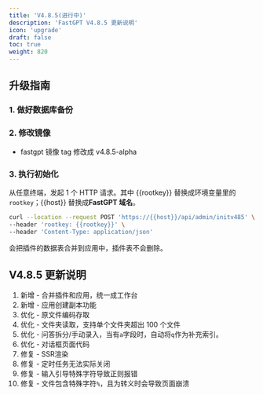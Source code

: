 ```yaml
---
title: 'V4.8.5(进行中)'
description: 'FastGPT V4.8.5 更新说明'
icon: 'upgrade'
draft: false
toc: true
weight: 820
---
```


## 升级指南

### 1. 做好数据库备份

### 2. 修改镜像

- fastgpt 镜像 tag 修改成 v4.8.5-alpha
<!-- - fastgpt-sandbox 镜像 tag 修改成 v4.8.5 (选择性，无变更) -->
<!-- - 商业版镜像 tag 修改成 v4.8.5  -->

### 3. 执行初始化

从任意终端，发起 1 个 HTTP 请求。其中 {{rootkey}} 替换成环境变量里的 `rootkey`；{{host}} 替换成**FastGPT 域名**。

```bash
curl --location --request POST 'https://{{host}}/api/admin/initv485' \
--header 'rootkey: {{rootkey}}' \
--header 'Content-Type: application/json'
```

会把插件的数据表合并到应用中，插件表不会删除。

## V4.8.5 更新说明

1. 新增 - 合并插件和应用，统一成工作台
2. 新增 - 应用创建副本功能
3. 优化 - 原文件编码存取
4. 优化 - 文件夹读取，支持单个文件夹超出 100 个文件
5. 优化 - 问答拆分/手动录入，当有`a`字段时，自动将`q`作为补充索引。
6. 优化 - 对话框页面代码
7. 修复 - SSR渲染
8. 修复 - 定时任务无法实际关闭
9. 修复 - 输入引导特殊字符导致正则报错
10. 修复 - 文件包含特殊字符`%`，且为转义时会导致页面崩溃